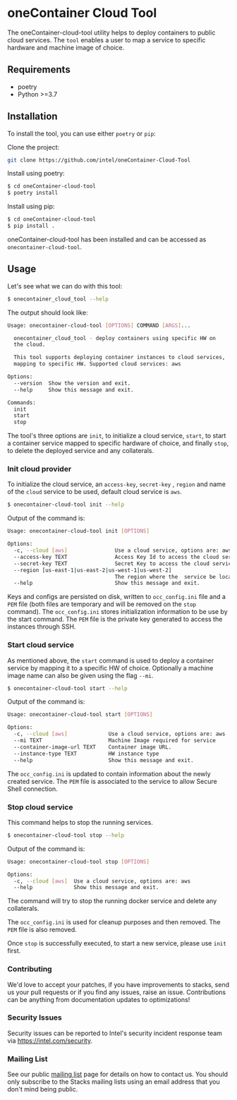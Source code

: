 # oneContainer Cloud Tool
The oneContainer-cloud-tool utility helps to deploy containers to public cloud services. The `tool` enables a user
to map a service to specific hardware and machine image of choice.

## Requirements

- poetry
- Python >=3.7

## Installation

To install the tool, you can use either `poetry` or `pip`:

Clone the project:

```bash
git clone https://github.com/intel/oneContainer-Cloud-Tool
```

Install using poetry:

```bash
$ cd oneContainer-cloud-tool
$ poetry install
```

Install using pip:

```bash
$ cd oneContainer-cloud-tool
$ pip install .
```

oneContainer-cloud-tool has been installed and can be accessed as `onecontainer-cloud-tool`.

## Usage

Let's see what we can do with this tool:

```bash
$ onecontainer_cloud_tool --help
```

The output should look like:

```bash
Usage: onecontainer-cloud-tool [OPTIONS] COMMAND [ARGS]...

  onecontainer_cloud_tool - deploy containers using specific HW on
  the cloud.

  This tool supports deploying container instances to cloud services,
  mapping to specific HW. Supported cloud services: aws

Options:
  --version  Show the version and exit.
  --help     Show this message and exit.

Commands:
  init
  start
  stop
```

The tool's three options are `init`, to initialize a cloud service, `start`, to start a container service mapped to specific hardware of choice, and finally `stop`, to delete the deployed service and any collaterals.

### Init cloud provider

To initialize the cloud service, an `access-key`, `secret-key` , `region` and name of the `cloud` service to be used, default cloud service is `aws`.

```bash
$ onecontainer-cloud-tool init --help
```

Output of the command is:

```bash
Usage: onecontainer-cloud-tool init [OPTIONS]

Options:
  -c, --cloud [aws]               Use a cloud service, options are: aws
  --access-key TEXT               Access Key Id to access the cloud service
  --secret-key TEXT               Secret Key to access the cloud service
  --region [us-east-1|us-east-2|us-west-1|us-west-2]
                                  The region where the  service be located
  --help                          Show this message and exit.
```

Keys and configs are persisted on disk, written to `occ_config.ini` file and a `PEM` file (both files are temporary and will be removed on the `stop` command).
The `occ_config.ini` stores initialization information to be use by the start command.
The `PEM` file is the private key generated to access the instances through SSH.

### Start cloud service

As mentioned above, the `start` command is used to deploy a container service by mapping it to a specific HW of choice. Optionally a machine image name can also be given using the flag `--mi`.

```bash
$ onecontainer-cloud-tool start --help
```

Output of the command is:

```bash
Usage: onecontainer-cloud-tool start [OPTIONS]

Options:
  -c, --cloud [aws]             Use a cloud service, options are: aws
  --mi TEXT                     Machine Image required for service
  --container-image-url TEXT    Container image URL.
  --instance-type TEXT          HW instance type
  --help                        Show this message and exit.
```

The `occ_config.ini` is updated to contain information about the newly created service.
The `PEM` file is associated to the service to allow Secure Shell connection.

### Stop cloud service

This command helps to stop the running services.

```bash
$ onecontainer-cloud-tool stop --help
```

Output of the command is:

```bash
Usage: onecontainer-cloud-tool stop [OPTIONS]

Options:
  -c, --cloud [aws]  Use a cloud service, options are: aws
  --help             Show this message and exit.
```
The command will try to stop the running docker service and delete any collaterals.

The `occ_config.ini` is used for cleanup purposes and then removed. 
The `PEM` file is also removed.

Once `stop` is successfully executed, to start a new service, please use `init` first.

### Contributing

We'd love to accept your patches, if you have improvements to stacks, send us your pull requests or if you find any issues, raise an issue. Contributions can be anything from documentation updates to optimizations!

### Security Issues

Security issues can be reported to Intel's security incident response team via https://intel.com/security.

### Mailing List

See our public [mailing list](https://lists.01.org/mailman/listinfo/stacks) page for details on how to contact us. You should only subscribe to the Stacks mailing lists using an email address that you don't mind being public.

